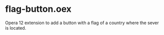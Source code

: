 # flag-button.oex
Opera 12 extension to add a button with a flag of a country where the sever is located.
